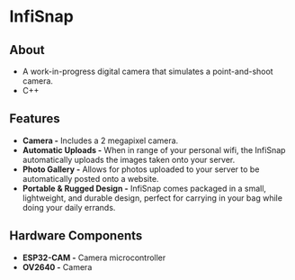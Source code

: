 # InfiSnap

## About

- A work-in-progress digital camera that simulates a point-and-shoot camera.
- C++

## Features

- **Camera -** Includes a 2 megapixel camera.
- **Automatic Uploads -** When in range of your personal wifi, the InfiSnap automatically uploads the images taken onto your server.
- **Photo Gallery -** Allows for photos uploaded to your server to be automatically posted onto a website.
- **Portable & Rugged Design -** InfiSnap comes packaged in a small, lightweight, and durable design, perfect for carrying in your bag while doing your daily errands.

## Hardware Components

- **ESP32-CAM -** Camera microcontroller
- **OV2640 -** Camera
